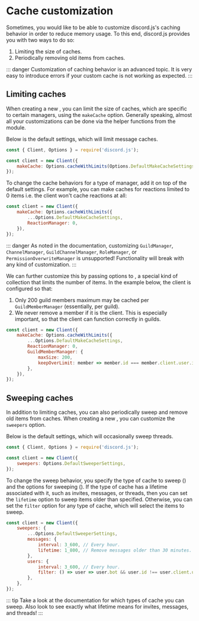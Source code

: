 # Cache customization

Sometimes, you would like to be able to customize discord.js's caching behavior in order to reduce memory usage.
To this end, discord.js provides you with two ways to do so:

1. Limiting the size of caches.
2. Periodically removing old items from caches.

::: danger
Customization of caching behavior is an advanced topic.
It is very easy to introduce errors if your custom cache is not working as expected.
:::

## Limiting caches

When creating a new <DocsLink path="class/Client"/>, you can limit the size of caches, which are specific to certain managers, using the `makeCache` option.
Generally speaking, almost all your customizations can be done via the helper functions from the <DocsLink path="class/Options"/> module.

Below is the default settings, which will limit message caches.

```js
const { Client, Options } = require('discord.js');

const client = new Client({
	makeCache: Options.cacheWithLimits(Options.DefaultMakeCacheSettings),
});
```

To change the cache behaviors for a type of manager, add it on top of the default settings. For example, you can make caches for reactions limited to 0 items i.e. the client won't cache reactions at all:

```js
const client = new Client({
	makeCache: Options.cacheWithLimits({
		...Options.DefaultMakeCacheSettings,
		ReactionManager: 0,
	}),
});
```

::: danger
As noted in the documentation, customizing `GuildManager`, `ChannelManager`, `GuildChannelManager`, `RoleManager`, or `PermissionOverwriteManager` is unsupported! Functionality will break with any kind of customization.
:::

We can further customize this by passing options to <DocsLink path="class/LimitedCollection"/>, a special kind of collection that limits the number of items. In the example below, the client is configured so that:

1. Only 200 guild members maximum may be cached per `GuildMemberManager` (essentially, per guild).
2. We never remove a member if it is the client. This is especially important, so that the client can function correctly in guilds.

```js
const client = new Client({
	makeCache: Options.cacheWithLimits({
		...Options.DefaultMakeCacheSettings,
		ReactionManager: 0,
		GuildMemberManager: {
			maxSize: 200,
			keepOverLimit: member => member.id === member.client.user.id,
		},
	}),
});
```

## Sweeping caches

In addition to limiting caches, you can also periodically sweep and remove old items from caches. When creating a new <DocsLink path="class/Client"/>, you can customize the `sweepers` option.

Below is the default settings, which will occasionally sweep threads.

```js
const { Client, Options } = require('discord.js');

const client = new Client({
	sweepers: Options.DefaultSweeperSettings,
});
```

To change the sweep behavior, you specify the type of cache to sweep (<DocsLink path="typedef/SweeperKey"/>) and the options for sweeping (<DocsLink path="typedef/SweepOptions"/>). If the type of cache has a lifetime associated with it, such as invites, messages, or threads, then you can set the `lifetime` option to sweep items older than specified. Otherwise, you can set the `filter` option for any type of cache, which will select the items to sweep.

```js
const client = new Client({
	sweepers: {
		...Options.DefaultSweeperSettings,
		messages: {
			interval: 3_600, // Every hour.
			lifetime: 1_800, // Remove messages older than 30 minutes.
		},
		users: {
			interval: 3_600, // Every hour.
			filter: () => user => user.bot && user.id !== user.client.user.id, // Remove all bots.
		},
	},
});
```

::: tip
Take a look at the documentation for which types of cache you can sweep.
Also look to see exactly what lifetime means for invites, messages, and threads!
:::
